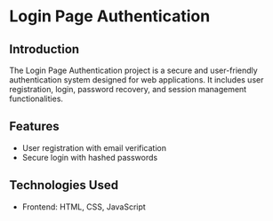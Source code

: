 
# Login Page Authentication


## Introduction
The Login Page Authentication project is a secure and user-friendly authentication system designed for web applications. It includes user registration, login, password recovery, and session management functionalities.

## Features
- User registration with email verification
- Secure login with hashed passwords

## Technologies Used
- Frontend: HTML, CSS, JavaScript




